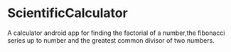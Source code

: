# ScientificCalculator


A calculator android app for finding the factorial of a number,the fibonacci series up to number and the greatest common divisor of two numbers.
